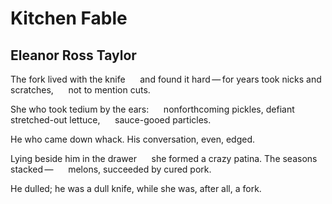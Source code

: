# Kitchen Fable
## Eleanor Ross Taylor
The fork lived with the knife
     and found it hard — for years
took nicks and scratches,
     not to mention cuts.

She who took tedium by the ears:
     nonforthcoming pickles,
defiant stretched-out lettuce,
     sauce-gooed particles.

He who came down whack.
His conversation, even, edged.

Lying beside him in the drawer
     she formed a crazy patina.
The seasons stacked —
     melons, succeeded by cured pork.

He dulled; he was a dull knife,
while she was, after all, a fork.